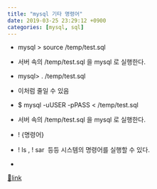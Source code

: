 ```yaml
---
title: "mysql 기타 명령어"
date: 2019-03-25 23:29:12 +0900
categories: [mysql, sql]
---
```


- mysql &gt; source /temp/test.sql
- 서버 속의 /temp/test.sql 을 mysql 로 실행한다.
- mysql&gt; \. /temp/test.sql
- 이처럼 줄일 수 있음


- $ mysql -uUSER -pPASS &lt; /temp/test.sql
- 서버 속의 /temp/test.sql 을 mysql 로 실행한다.

- \! {명령어}
- \! ls , \! sar  등등 시스템의 명령어를 실행할 수 있다.
-   






[🔗link](http://www.mins01.com/mh/tech/read/1267)